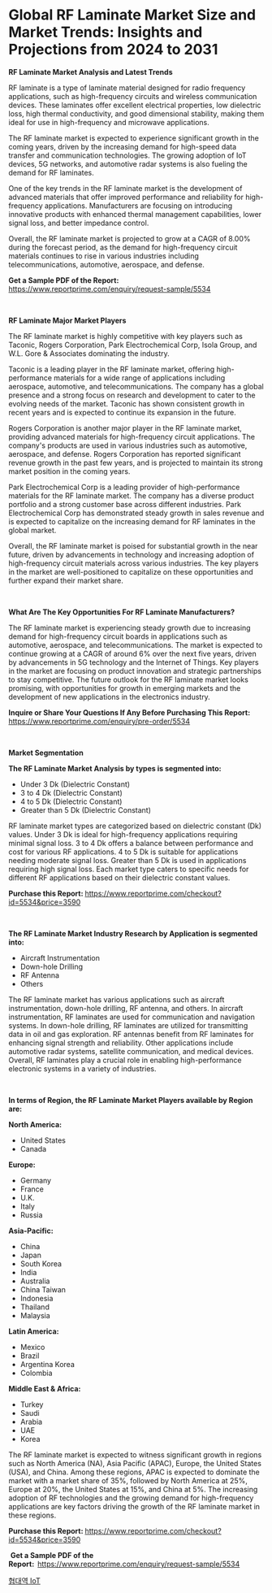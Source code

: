 <p><h1>Global RF Laminate Market Size and Market Trends: Insights and Projections from 2024 to 2031</h1></p><p><strong>RF Laminate Market Analysis and Latest Trends</strong></p>
<p><p>RF laminate is a type of laminate material designed for radio frequency applications, such as high-frequency circuits and wireless communication devices. These laminates offer excellent electrical properties, low dielectric loss, high thermal conductivity, and good dimensional stability, making them ideal for use in high-frequency and microwave applications.</p><p>The RF laminate market is expected to experience significant growth in the coming years, driven by the increasing demand for high-speed data transfer and communication technologies. The growing adoption of IoT devices, 5G networks, and automotive radar systems is also fueling the demand for RF laminates.</p><p>One of the key trends in the RF laminate market is the development of advanced materials that offer improved performance and reliability for high-frequency applications. Manufacturers are focusing on introducing innovative products with enhanced thermal management capabilities, lower signal loss, and better impedance control.</p><p>Overall, the RF laminate market is projected to grow at a CAGR of 8.00% during the forecast period, as the demand for high-frequency circuit materials continues to rise in various industries including telecommunications, automotive, aerospace, and defense.</p></p>
<p><strong>Get a Sample PDF of the Report:&nbsp;</strong> <a href="https://www.reportprime.com/enquiry/request-sample/5534">https://www.reportprime.com/enquiry/request-sample/5534</a></p>
<p>&nbsp;</p>
<p><strong>RF Laminate Major Market Players</strong></p>
<p><p>The RF laminate market is highly competitive with key players such as Taconic, Rogers Corporation, Park Electrochemical Corp, Isola Group, and W.L. Gore & Associates dominating the industry. </p><p>Taconic is a leading player in the RF laminate market, offering high-performance materials for a wide range of applications including aerospace, automotive, and telecommunications. The company has a global presence and a strong focus on research and development to cater to the evolving needs of the market. Taconic has shown consistent growth in recent years and is expected to continue its expansion in the future.</p><p>Rogers Corporation is another major player in the RF laminate market, providing advanced materials for high-frequency circuit applications. The company's products are used in various industries such as automotive, aerospace, and defense. Rogers Corporation has reported significant revenue growth in the past few years, and is projected to maintain its strong market position in the coming years.</p><p>Park Electrochemical Corp is a leading provider of high-performance materials for the RF laminate market. The company has a diverse product portfolio and a strong customer base across different industries. Park Electrochemical Corp has demonstrated steady growth in sales revenue and is expected to capitalize on the increasing demand for RF laminates in the global market.</p><p>Overall, the RF laminate market is poised for substantial growth in the near future, driven by advancements in technology and increasing adoption of high-frequency circuit materials across various industries. The key players in the market are well-positioned to capitalize on these opportunities and further expand their market share.</p></p>
<p>&nbsp;</p>
<p><strong>What Are The Key Opportunities For RF Laminate Manufacturers?</strong></p>
<p><p>The RF laminate market is experiencing steady growth due to increasing demand for high-frequency circuit boards in applications such as automotive, aerospace, and telecommunications. The market is expected to continue growing at a CAGR of around 6% over the next five years, driven by advancements in 5G technology and the Internet of Things. Key players in the market are focusing on product innovation and strategic partnerships to stay competitive. The future outlook for the RF laminate market looks promising, with opportunities for growth in emerging markets and the development of new applications in the electronics industry.</p></p>
<p><strong>Inquire or Share Your Questions If Any Before Purchasing This Report:</strong> <a href="https://www.reportprime.com/enquiry/pre-order/5534">https://www.reportprime.com/enquiry/pre-order/5534</a></p>
<p>&nbsp;</p>
<p><strong>Market Segmentation</strong></p>
<p><strong>The RF Laminate Market Analysis by types is segmented into:</strong></p>
<p><ul><li>Under 3 Dk (Dielectric Constant)</li><li>3 to 4 Dk (Dielectric Constant)</li><li>4 to 5 Dk (Dielectric Constant)</li><li>Greater than 5 Dk (Dielectric Constant)</li></ul></p>
<p><p>RF laminate market types are categorized based on dielectric constant (Dk) values. Under 3 Dk is ideal for high-frequency applications requiring minimal signal loss. 3 to 4 Dk offers a balance between performance and cost for various RF applications. 4 to 5 Dk is suitable for applications needing moderate signal loss. Greater than 5 Dk is used in applications requiring high signal loss. Each market type caters to specific needs for different RF applications based on their dielectric constant values.</p></p>
<p><strong>Purchase this Report:&nbsp;</strong><a href="https://www.reportprime.com/checkout?id=5534&price=3590">https://www.reportprime.com/checkout?id=5534&price=3590</a></p>
<p>&nbsp;</p>
<p><strong>The RF Laminate Market Industry Research by Application is segmented into:</strong></p>
<p><ul><li>Aircraft Instrumentation</li><li>Down-hole Drilling</li><li>RF Antenna</li><li>Others</li></ul></p>
<p><p>The RF laminate market has various applications such as aircraft instrumentation, down-hole drilling, RF antenna, and others. In aircraft instrumentation, RF laminates are used for communication and navigation systems. In down-hole drilling, RF laminates are utilized for transmitting data in oil and gas exploration. RF antennas benefit from RF laminates for enhancing signal strength and reliability. Other applications include automotive radar systems, satellite communication, and medical devices. Overall, RF laminates play a crucial role in enabling high-performance electronic systems in a variety of industries.</p></p>
<p>&nbsp;</p>
<p><strong>In terms of Region, the RF Laminate Market Players available by Region are:</strong></p>
<p>
    <p> <strong> North America: </strong>
        <ul>
            <li>United States</li>
            <li>Canada</li>
        </ul>
        </p> 
    <p> <strong> Europe: </strong>
        <ul>
            <li>Germany</li>
            <li>France</li>
            <li>U.K.</li>
            <li>Italy</li>
            <li>Russia</li>
        </ul>
        </p> 
    <p> <strong> Asia-Pacific: </strong>
        <ul>
            <li>China</li>
            <li>Japan</li>
            <li>South Korea</li>
            <li>India</li>
            <li>Australia</li>
            <li>China Taiwan</li>
            <li>Indonesia</li>
            <li>Thailand</li>
            <li>Malaysia</li>
        </ul>
        </p> 
    <p> <strong> Latin America: </strong>
        <ul>
            <li>Mexico</li>
            <li>Brazil</li>
            <li>Argentina Korea</li>
            <li>Colombia</li>
        </ul>
        </p> 
    <p> <strong> Middle East & Africa: </strong>
        <ul>
            <li>Turkey</li>
            <li>Saudi</li>
            <li>Arabia</li>
            <li>UAE</li>
            <li>Korea</li>
        </ul>
    </p>
    </p>
<p><p>The RF laminate market is expected to witness significant growth in regions such as North America (NA), Asia Pacific (APAC), Europe, the United States (USA), and China. Among these regions, APAC is expected to dominate the market with a market share of 35%, followed by North America at 25%, Europe at 20%, the United States at 15%, and China at 5%. The increasing adoption of RF technologies and the growing demand for high-frequency applications are key factors driving the growth of the RF laminate market in these regions.</p></p>
<p><strong>Purchase this Report: </strong><a href="https://www.reportprime.com/checkout?id=5534&price=3590">https://www.reportprime.com/checkout?id=5534&price=3590</a></p>
<p>&nbsp;<strong>Get a Sample PDF of the Report:&nbsp;&nbsp;</strong><a href="https://www.reportprime.com/enquiry/request-sample/5534">https://www.reportprime.com/enquiry/request-sample/5534</a></p>
<p><strong></strong></p>
<p><p><a href="https://github.com/lzrvbyqzftro57/Market-Research-Report-List-1/blob/main/571740114493.md">협대역 IoT</a></p></p>